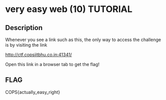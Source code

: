 # very easy web (10) TUTORIAL

## Description
Whenever you see a link such as this, the only way to access the challenge is by visiting the link

http://ctf.copsiitbhu.co.in:41341/

Open this link in a browser tab to get the flag!

## FLAG
COPS{actually_easy_right}

